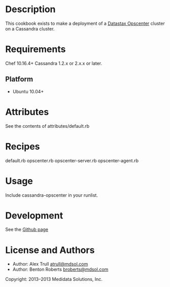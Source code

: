 Description
===========

This cookbook exists to make a deployment of a [Datastax Opscenter][1] cluster on a Cassandra cluster.

[1]: http://planetcassandra.org/Download/DataStaxCommunityEdition

Requirements
============
Chef 10.16.4+
Cassandra 1.2.x or 2.x.x or later.

## Platform

* Ubuntu 10.04+

Attributes
==========

See the contents of attributes/default.rb

Recipes
=======

default.rb
opscenter.rb
opscenter-server.rb
opscenter-agent.rb

Usage
=====

Include cassandra-opscenter in your runlist.

Development
===========

See the [Github page][2]

[2]: https://github.com/mdsol/cassandra_opscenter_cookbook

License and Authors
===================

* Author: Alex Trull <atrull@mdsol.com>
* Author: Benton Roberts <broberts@mdsol.com>

Copyright: 2013–2013 Medidata Solutions, Inc.
